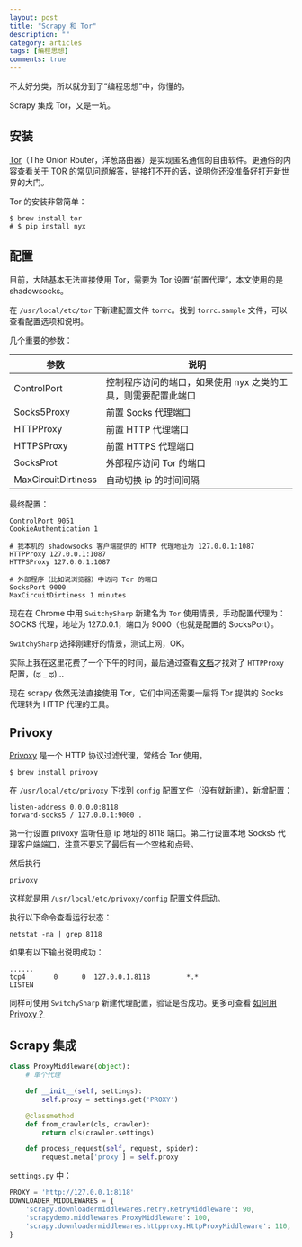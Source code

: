 ```yaml
---
layout: post
title: "Scrapy 和 Tor"
description: ""
category: articles
tags: [编程思想]
comments: true
---
```



不太好分类，所以就分到了“编程思想”中，你懂的。

Scrapy 集成 Tor，又是一坑。

## 安装

[Tor](https://www.torproject.org/)（The Onion Router，洋葱路由器）是实现匿名通信的自由软件。更通俗的内容查看[关于 TOR 的常见问题解答](https://program-think.blogspot.com/2013/11/tor-faq.html)，链接打不开的话，说明你还没准备好打开新世界的大门。 

Tor 的安装非常简单：

```shell
$ brew install tor
# $ pip install nyx
```

## 配置

目前，大陆基本无法直接使用 Tor，需要为 Tor 设置“前置代理”，本文使用的是 shadowsocks。

在 `/usr/local/etc/tor` 下新建配置文件 `torrc`。找到 `torrc.sample` 文件，可以查看配置选项和说明。

几个重要的参数：

参数                 |   说明
----                |   ---
ControlPort         |   控制程序访问的端口，如果使用 nyx 之类的工具，则需要配置此端口
Socks5Proxy         |   前置 Socks 代理端口
HTTPProxy           |   前置 HTTP 代理端口
HTTPSProxy          |   前置 HTTPS 代理端口
SocksProt           |   外部程序访问 Tor 的端口
MaxCircuitDirtiness |   自动切换 ip 的时间间隔

最终配置：

```shell
ControlPort 9051
CookieAuthentication 1

# 我本机的 shadowsocks 客户端提供的 HTTP 代理地址为 127.0.0.1:1087
HTTPProxy 127.0.0.1:1087
HTTPSProxy 127.0.0.1:1087

# 外部程序（比如说浏览器）中访问 Tor 的端口
SocksPort 9000
MaxCircuitDirtiness 1 minutes
```

现在在 Chrome 中用 `SwitchySharp` 新建名为 `Tor` 使用情景，手动配置代理为：SOCKS 代理，地址为 127.0.0.1，端口为 9000（也就是配置的 SocksPort）。

`SwitchySharp` 选择刚建好的情景，测试上网，OK。

实际上我在这里花费了一个下午的时间，最后通过查看[文档](https://www.torproject.org/docs/tor-manual.html.en)才找对了 `HTTPProxy` 配置，(ಥ _ ಥ)...

现在 scrapy 依然无法直接使用 Tor，它们中间还需要一层将 Tor 提供的 Socks 代理转为 HTTP 代理的工具。

## Privoxy

[Privoxy](https://www.privoxy.org/user-manual/index.html) 是一个 HTTP 协议过滤代理，常结合 Tor 使用。

```shell
$ brew install privoxy
```

在 `/usr/local/etc/privoxy` 下找到 `config` 配置文件（没有就新建），新增配置：

```shell
listen-address 0.0.0.0:8118
forward-socks5 / 127.0.0.1:9000 .
```

第一行设置 privoxy 监听任意 ip 地址的 8118 端口。第二行设置本地 Socks5 代理客户端端口，注意不要忘了最后有一个空格和点号。

然后执行

```shell
privoxy
```

这样就是用 `/usr/local/etc/privoxy/config` 配置文件启动。

执行以下命令查看运行状态：

```shell  
netstat -na | grep 8118
```

如果有以下输出说明成功：

```shell
......
tcp4       0      0  127.0.0.1.8118         *.*                    LISTEN
```

同样可使用 `SwitchySharp` 新建代理配置，验证是否成功。更多可查看 [如何用 Privoxy？](https://program-think.blogspot.com/2014/12/gfw-privoxy.html)

## Scrapy 集成

```python
class ProxyMiddleware(object):
    # 单个代理

    def __init__(self, settings):
        self.proxy = settings.get('PROXY')

    @classmethod
    def from_crawler(cls, crawler):
        return cls(crawler.settings)

    def process_request(self, request, spider):
        request.meta['proxy'] = self.proxy
```

`settings.py` 中：

```python
PROXY = 'http://127.0.0.1:8118'
DOWNLOADER_MIDDLEWARES = {
    'scrapy.downloadermiddlewares.retry.RetryMiddleware': 90,
    'scrapydemo.middlewares.ProxyMiddleware': 100,
    'scrapy.downloadermiddlewares.httpproxy.HttpProxyMiddleware': 110,
}
```






